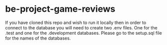 # be-project-game-reviews

If you have cloned this repo and wish to run it locally then in order
to connect to the database you will need to create two .env files.
One for the .test and one for the .development databases. Please go to
the setup.sql file for the names of the databases.
